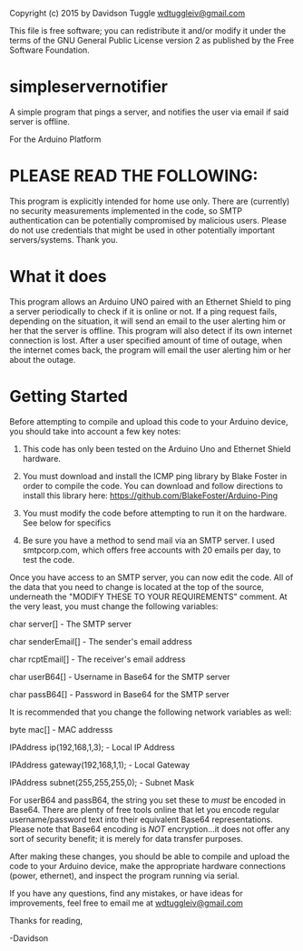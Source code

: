 Copyright (c) 2015 by Davidson Tuggle <wdtuggleiv@gmail.com>

This file is free software; you can redistribute it and/or modify it under the terms of the GNU General Public License version 2 as published by the Free Software Foundation.


# simpleservernotifier
A simple program that pings a server, and notifies the user via email if said server is offline.

For the Arduino Platform


# PLEASE READ THE FOLLOWING:
This program is explicitly intended for home use only. There are (currently) no security measurements implemented in the code, so SMTP authentication can be potentially compromised by malicious users. Please do not use credentials that might be used in other potentially important servers/systems. Thank you.

# What it does
This program allows an Arduino UNO paired with an Ethernet Shield to ping a server periodically to check if it is online or not. If a ping request fails, depending on the situation, it will send an email to the user alerting him or her that the server is offline. This program will also detect if its own internet connection is lost. After a user specified amount of time of outage, when the internet comes back, the program will email the user alerting him or her about the outage. 



# Getting Started
Before attempting to compile and upload this code to your Arduino device, you should take into account a few key notes:

1. This code has only been tested on the Arduino Uno and Ethernet Shield hardware.

2. You must download and install the ICMP ping library by Blake Foster in order to compile the code.
You can download and follow directions to install this library here: https://github.com/BlakeFoster/Arduino-Ping
 
3. You must modify the code before attempting to run it on the hardware. See below for specifics

4. Be sure you have a method to send mail via an SMTP server. I used smtpcorp.com, which offers free accounts with 20 emails per day, to test the code.

Once you have access to an SMTP server, you can now edit the code. All of the data that you need to change is located at the top of the source, underneath the "MODIFY THESE TO YOUR REQUIREMENTS" comment. At the very least, you must change the following variables:

char server[] - The SMTP server

char senderEmail[] - The sender's email address

char rcptEmail[] - The receiver's email address

char userB64[] - Username in Base64 for the SMTP server

char passB64[] - Password in Base64 for the SMTP server

It is recommended that you change the following network variables as well:

byte mac[] - MAC addresss

IPAddress ip(192,168,1,3); - Local IP Address

IPAddress gateway(192,168,1,1); - Local Gateway

IPAddress subnet(255,255,255,0); - Subnet Mask

For userB64 and passB64, the string you set these to *must* be encoded in Base64. There are plenty of free tools online that let you encode regular username/password text into their equivalent Base64 representations. Please note that Base64 encoding is *NOT* encryption...it does not offer any sort of security benefit; it is merely for data transfer purposes.

After making these changes, you should be able to compile and upload the code to your Arduino device, make the appropriate hardware connections (power, ethernet), and inspect the program running via serial. 

If you have any questions, find any mistakes, or have ideas for improvements, feel free to email me at wdtuggleiv@gmail.com

Thanks for reading,

-Davidson
